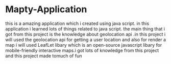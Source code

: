 # Mapty-Application
this is a amazing application which i created using java script.
in this application i learned lots of things related to java script.
the main thing that i got from this project is the knowledge about geolocation api .in this project i will used the geolocation api for getting a user location and also for render a map i will used LeafLet libary which is an open-source javascript libary for mobile-friendly interactive maps.i got lots of knowledge from this project and this project made tomuch of fun
